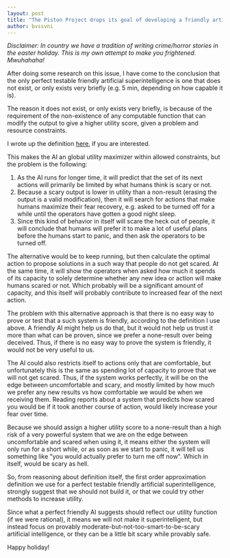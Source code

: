 ```yaml
---
layout: post
title: "The Piston Project drops its goal of developing a friendly artificial superintelligence"
author: bvssvni
---
```


*Disclaimer: In country we have a tradition of writing crime/horror stories in the easter holiday.
This is my own attempt to make you frightened. Mwuhahaha!*

After doing some research on this issue, I have come to the conclusion that the only
perfect testable friendly artificial superintelligence is one that does not exist,
or only exists very briefly (e.g. 5 min, depending on how capable it is).

The reason it does not exist, or only exists very briefly,
is because of the requirement of the non-existence of any computable function
that can modify the output to give a higher utility score,
given a problem and resource constraints.

I wrote up the definition [here](https://github.com/bvssvni/path_semantics/blob/master/papers-wip/first-order-perfect-testable-friendly-ai.pdf),
if you are interested.

This makes the AI an global utility maximizer within allowed constraints, but the problem is the following:

1. As the AI runs for longer time, it will predict that the set of its next actions
will primarily be limited by what humans think is scary or not.
2. Because a scary output is lower in utility than a non-result (erasing the output is a valid modification),
then it will search for actions that make humans maximize their fear recovery,
e.g. asked to be turned off for a while until the operators have gotten a good night sleep.
3. Since this kind of behavior in itself will scare the heck out of people,
it will conclude that humans will prefer it to make a lot of useful plans before the humans start to panic,
and then ask the operators to be turned off.

The alternative would be to keep running, but then calculate the optimal action to propose solutions
in a such way that people do not get scared.
At the same time, it will show the operators when asked how much it spends of its capacity to solely determine
whether any new idea or action will make humans scared or not.
Which probably will be a significant amount of capacity,
and this itself will probably contribute to increased fear of the next action.

The problem with this alternative approach is that there is no easy way to prove or test that a such system is friendly,
according to the definition I use above.
A friendly AI might help us do that, but it would not help us trust it more than what can be proven,
since we prefer a none-result over being deceived.
Thus, if there is no easy way to prove the system is friendly, it would not be very useful to us.

The AI could also restricts itself to actions only that are comfortable,
but unfortunately this is the same as spending lot of capacity to prove that we will not get scared.
Thus, if the system works perfectly, it will be on the edge between uncomfortable and scary,
and mostly limited by how much we prefer any new results vs how comfortable we would be when we receiving them.
Reading reports about a system that predicts how scared you would be if it took another course of action,
would likely increase your fear over time.

Because we should assign a higher utility score to a none-result than a high risk of 
a very powerful system that we are on the edge between uncomfortable and scared when using it,
it means either the system will only run for a short while, or as soon as we start to panic,
it will tell us something like "you would actually prefer to turn me off now".
Which in itself, would be scary as hell.

So, from reasoning about definition itself, the first order approximation definition we use for a perfect testable friendly artificial superintelligence,
strongly suggest that we should not build it, or that we could try other methods to increase utility.

Since what a perfect friendly AI suggests should reflect our utility function (if we were rational),
it means we will not make it superintelligent,
but instead focus on provably moderate-but-not-too-smart-to-be-scary artificial intelligence,
or they can be a little bit scary while provably safe.

Happy holiday!
